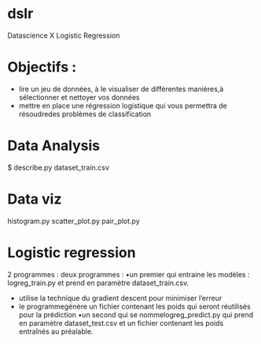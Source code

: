 # dslr
Datascience X Logistic Regression

# Objectifs :
- lire un jeu de données, à le visualiser de différentes manières,à sélectionner et nettoyer vos données
- mettre en place une régression logistique qui vous permettra de résoudredes problèmes de classification

# Data Analysis
$ describe.py dataset_train.csv

# Data viz
histogram.py
scatter_plot.py
pair_plot.py

# Logistic regression
2 programmes :
deux programmes :
  •un premier qui entraine les modèles : logreg_train.py et prend en paramètre dataset_train.csv.
  - utilise la technique du gradient descent pour minimiser l’erreur
  - le programmegénère un fichier contenant les poids qui seront réutilisés pour la prédiction
  •un second qui se nommelogreg_predict.py qui prend en paramètre dataset_test.csv et un fichier contenant les poids entraînés au préalable.
